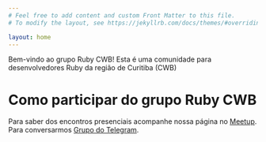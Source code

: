 ```yaml
---
# Feel free to add content and custom Front Matter to this file.
# To modify the layout, see https://jekyllrb.com/docs/themes/#overriding-theme-defaults

layout: home
---
```


Bem-vindo ao grupo Ruby CWB! Esta é uma comunidade para desenvolvedores Ruby da região de Curitiba (CWB)

# Como participar do grupo Ruby CWB

Para saber dos encontros presenciais acompanhe nossa página no [Meetup].
Para conversarmos [Grupo do Telegram].

[Meetup]: https://www.meetup.com/ruby-cwb/
[Grupo do Telegram]: https://t.me/rubycwb
